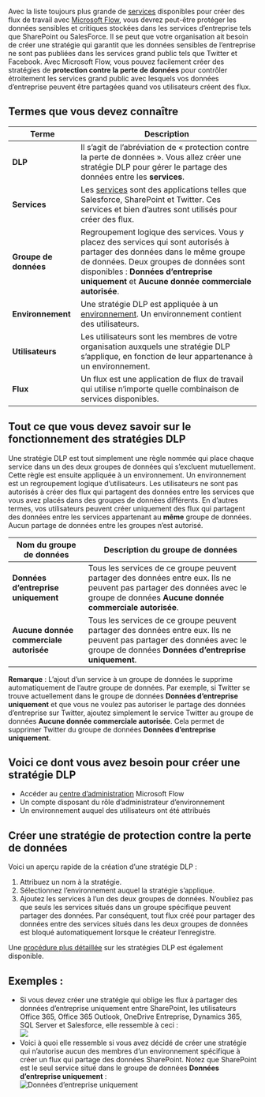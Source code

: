 Avec la liste toujours plus grande de [services](https://flow.microsoft.com/services) disponibles pour créer des flux de travail avec [Microsoft Flow](https://flow.microsoft.com), vous devrez peut-être protéger les données sensibles et critiques stockées dans les services d’entreprise tels que SharePoint ou SalesForce. Il se peut que votre organisation ait besoin de créer une stratégie qui garantit que les données sensibles de l’entreprise ne sont pas publiées dans les services grand public tels que Twitter et Facebook. Avec Microsoft Flow, vous pouvez facilement créer des stratégies de **protection contre la perte de données** pour contrôler étroitement les services grand public avec lesquels vos données d’entreprise peuvent être partagées quand vos utilisateurs créent des flux.  

## <a name="terms-you-should-get-familiar-with"></a>Termes que vous devez connaître

| Terme | Description |
| --- | --- |
| **DLP** |Il s’agit de l’abréviation de « protection contre la perte de données ». Vous allez créer une stratégie DLP pour gérer le partage des données entre les **services**. |
| **Services** |Les [services](https://flow.microsoft.com/services) sont des applications telles que Salesforce, SharePoint et Twitter. Ces services et bien d’autres sont utilisés pour créer des flux. |
| **Groupe de données** |Regroupement logique des services. Vous y placez des services qui sont autorisés à partager des données dans le même groupe de données. Deux groupes de données sont disponibles : **Données d’entreprise uniquement** et **Aucune donnée commerciale autorisée**. |
| **Environnement** |Une stratégie DLP est appliquée à un [environnement](../environments-overview-admin.md). Un environnement contient des utilisateurs. |
| **Utilisateurs** |Les utilisateurs sont les membres de votre organisation auxquels une stratégie DLP s’applique, en fonction de leur appartenance à un environnement. |
| **Flux** |Un flux est une application de flux de travail qui utilise n’importe quelle combinaison de services disponibles. |

## <a name="all-about-how-dlp-policies-work"></a>Tout ce que vous devez savoir sur le fonctionnement des stratégies DLP
Une stratégie DLP est tout simplement une règle nommée qui place chaque service dans un des deux groupes de données qui s’excluent mutuellement. Cette règle est ensuite appliquée à un environnement. Un environnement est un regroupement logique d’utilisateurs. Les utilisateurs ne sont pas autorisés à créer des flux qui partagent des données entre les services que vous avez placés dans des groupes de données différents. En d’autres termes, vos utilisateurs peuvent créer uniquement des flux qui partagent des données entre les services appartenant au **même** groupe de données. Aucun partage de données entre les groupes n’est autorisé.  

| **Nom du groupe de données** | **Description du groupe de données** |
| --- | --- |
| **Données d’entreprise uniquement** |Tous les services de ce groupe peuvent partager des données entre eux. Ils ne peuvent pas partager des données avec le groupe de données **Aucune donnée commerciale autorisée**. |
| **Aucune donnée commerciale autorisée** |Tous les services de ce groupe peuvent partager des données entre eux. Ils ne peuvent pas partager des données avec le groupe de données **Données d’entreprise uniquement**. |

**Remarque** : L’ajout d’un service à un groupe de données le supprime automatiquement de l’autre groupe de données. Par exemple, si Twitter se trouve actuellement dans le groupe de données **Données d’entreprise uniquement** et que vous ne voulez pas autoriser le partage des données d’entreprise sur Twitter, ajoutez simplement le service Twitter au groupe de données **Aucune donnée commerciale autorisée**. Cela permet de supprimer Twitter du groupe de données **Données d’entreprise uniquement**.

## <a name="heres-what-you-need-to-create-a-dlp"></a>Voici ce dont vous avez besoin pour créer une stratégie DLP
* Accéder au [centre d’administration](https://admin.flow.microsoft.com) Microsoft Flow  
* Un compte disposant du rôle d’administrateur d’environnement  
* Un environnement auquel des utilisateurs ont été attribués  

## <a name="create-a-dlp-policy"></a>Créer une stratégie de protection contre la perte de données
Voici un aperçu rapide de la création d’une stratégie DLP :  

1. Attribuez un nom à la stratégie.
2. Sélectionnez l’environnement auquel la stratégie s’applique.
3. Ajoutez les services à l’un des deux groupes de données. N’oubliez pas que seuls les services situés dans un groupe spécifique peuvent partager des données. Par conséquent, tout flux créé pour partager des données entre des services situés dans les deux groupes de données est bloqué automatiquement lorsque le créateur l’enregistre.  

Une [procédure plus détaillée](../prevent-data-loss.md) sur les stratégies DLP est également disponible.  

## <a name="examples"></a>Exemples :
* Si vous devez créer une stratégie qui oblige les flux à partager des données d’entreprise uniquement entre SharePoint, les utilisateurs Office 365, Office 365 Outlook, OneDrive Entreprise, Dynamics 365, SQL Server et Salesforce, elle ressemble à ceci :  
  ![](./media/learning-data-loss-prevention/a-few-business-centric-services.png)  
* Voici à quoi elle ressemble si vous avez décidé de créer une stratégie qui n’autorise aucun des membres d’un environnement spécifique à créer un flux qui partage des données SharePoint. Notez que SharePoint est le seul service situé dans le groupe de données **Données d’entreprise uniquement** :  
  ![Données d’entreprise uniquement](./media/learning-data-loss-prevention/sharepoint-only-no-sharing-guided-learning.png)

